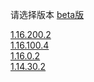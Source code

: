 请选择版本 [beta版](beta/index.md)

[1.16.200.2](1.16.200.2/Index.html)  
[1.16.100.4](1.16.100.4/Index.html)  
[1.16.0.2](1.16.0.2/Index.html)  
[1.14.30.2](1.14.30.2/Index.html)